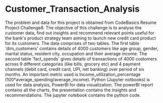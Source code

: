 # Customer_Transaction_Analysis
The problem and data for this project is obtained from CodeBasics Resume Project Challenge8. 
The objective of this challenge is to analyse the customer data, find out insights and recommend relevant points useful for the bank's product strategy team aiming to launch new credit card product for its customers.
The data comprises of two tables. 
The first table 'dim_customers' contains details of 4000 customers like age group, gender, marital status, resident city, occupation and their average income.
The second table 'fact_spends' gives details of transactions of 4000 customers across 9 different categories (like bills, grocery etc) and 4 payment channels (debit card, credit card, UPI, net banking) over period of six months.
An important metric used is Income_utilization_percentage (100*average_spending/average_income).
Python (Jupyter notbooks) is used for data analysis, PowerBI for data visualization. 
The powerBI report contains all the charts, the presentation contains the insights and recommendations. The jupyter notebook contains the python code.
